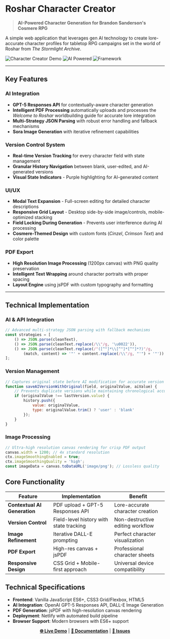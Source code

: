 # Roshar Character Creator

> **AI-Powered Character Generation for Brandon Sanderson's Cosmere RPG**

A simple web application that leverages gen AI technology to create lore-accurate character profiles for tabletop RPG campaigns set in the world of Roshar from *The Stormlight Archive*.

![Character Creator Demo](https://img.shields.io/badge/Status-Production%20Ready-brightgreen) ![AI Powered](https://img.shields.io/badge/AI-GPT--5%20%7C%20DALL--E-blue) ![Framework](https://img.shields.io/badge/Framework-Vanilla%20JS-yellow)

---

## **Key Features**

### **AI Integration**
- **GPT-5 Responses API** for contextually-aware character generation
- **Intelligent PDF Processing** automatically uploads and processes the *Welcome to Roshar* worldbuilding guide for accurate lore integration
- **Multi-Strategy JSON Parsing** with robust error handling and fallback mechanisms
- **Sora Image Generation** with iterative refinement capabilities

### **Version Control System**
- **Real-time Version Tracking** for every character field with state management
- **Granular History Navigation** between blank, user-edited, and AI-generated versions
- **Visual State Indicators** - Purple highlighting for AI-generated content

### **UI/UX**
- **Modal Text Expansion** - Full-screen editing for detailed character descriptions
- **Responsive Grid Layout** - Desktop side-by-side image/controls, mobile-optimized stacking
- **Field Locking During Generation** - Prevents user interference during AI processing
- **Cosmere-Themed Design** with custom fonts (*Cinzel*, *Crimson Text*) and color palette

### **PDF Export**
- **High Resolution Image Processing** (1200px canvas) with PNG quality preservation
- **Intelligent Text Wrapping** around character portraits with proper spacing
- **Layout Engine** using jsPDF with custom typography and formatting

---

## **Technical Implementation**

### **AI & API Integration**
```javascript
// Advanced multi-strategy JSON parsing with fallback mechanisms
const strategies = [
    () => JSON.parse(cleanText),
    () => JSON.parse(cleanText.replace(/\\"/g, '\u0022')),
    () => JSON.parse(cleanText.replace(/"([^"]*\\[^"]*[^"]*?)"/g, 
        (match, content) => '"' + content.replace(/\\"/g, "'") + '"'))
];
```

### **Version Management**
```javascript
// Captures original state before AI modification for accurate version history
function saveAIVersionWithOriginal(field, originalValue, aiValue) {
    // Prevents duplicate versions while maintaining chronological accuracy
    if (originalValue !== lastVersion.value) {
        history.push({
            value: originalValue,
            type: originalValue.trim() ? 'user' : 'blank'
        });
    }
}
```

### **Image Processing**
```javascript
// Ultra-high resolution canvas rendering for crisp PDF output
canvas.width = 1200; // 4x standard resolution
ctx.imageSmoothingEnabled = true;
ctx.imageSmoothingQuality = 'high';
const imageData = canvas.toDataURL('image/png'); // Lossless quality
```

## **Core Functionality**

| Feature | Implementation | Benefit |
|---------|---------------|---------|
| **Contextual AI Generation** | PDF upload + GPT-5 Responses API | Lore-accurate character creation |
| **Version Control** | Field-level history with state tracking | Non-destructive editing workflow |
| **Image Refinement** | Iterative DALL-E prompting | Perfect character visualization |
| **PDF Export** | High-res canvas + jsPDF | Professional character sheets |
| **Responsive Design** | CSS Grid + Mobile-first approach | Universal device compatibility |

## **Technical Specifications**

- **Frontend**: Vanilla JavaScript ES6+, CSS3 Grid/Flexbox, HTML5
- **AI Integration**: OpenAI GPT-5 Responses API, DALL-E Image Generation
- **PDF Generation**: jsPDF with high-resolution canvas rendering
- **Deployment**: Netlify with automated build pipeline
- **Browser Support**: Modern browsers with ES6+ support

<div align="center">

**[🌐 Live Demo](https://ewlcometoroshar.com)** | **[📖 Documentation](https://github.com/DalmoMendonca/roshar/wiki)** | **[🐛 Issues](https://github.com/DalmoMendonca/roshar/issues)**

</div>